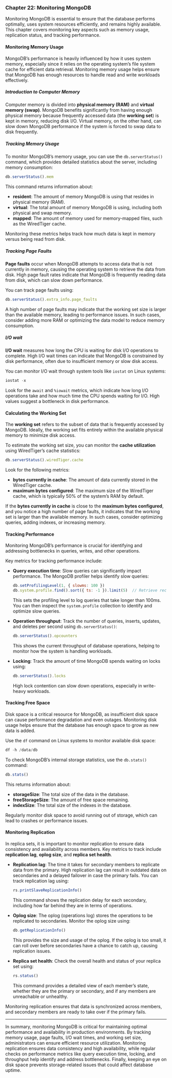### Chapter 22: Monitoring MongoDB

Monitoring MongoDB is essential to ensure that the database performs optimally, uses system resources efficiently, and remains highly available. This chapter covers monitoring key aspects such as memory usage, replication status, and tracking performance.

#### Monitoring Memory Usage

MongoDB’s performance is heavily influenced by how it uses system memory, especially since it relies on the operating system’s file system cache for efficient data retrieval. Monitoring memory usage helps ensure that MongoDB has enough resources to handle read and write workloads effectively.

##### Introduction to Computer Memory

Computer memory is divided into **physical memory (RAM)** and **virtual memory (swap)**. MongoDB benefits significantly from having enough physical memory because frequently accessed data (the **working set**) is kept in memory, reducing disk I/O. Virtual memory, on the other hand, can slow down MongoDB performance if the system is forced to swap data to disk frequently.

##### Tracking Memory Usage

To monitor MongoDB’s memory usage, you can use the `db.serverStatus()` command, which provides detailed statistics about the server, including memory consumption:

```js
db.serverStatus().mem
```

This command returns information about:

- **resident**: The amount of memory MongoDB is using that resides in physical memory (RAM).
- **virtual**: The total amount of memory MongoDB is using, including both physical and swap memory.
- **mapped**: The amount of memory used for memory-mapped files, such as the WiredTiger cache.

Monitoring these metrics helps track how much data is kept in memory versus being read from disk.

##### Tracking Page Faults

**Page faults** occur when MongoDB attempts to access data that is not currently in memory, causing the operating system to retrieve the data from disk. High page fault rates indicate that MongoDB is frequently reading data from disk, which can slow down performance.

You can track page faults using:

```js
db.serverStatus().extra_info.page_faults
```

A high number of page faults may indicate that the working set size is larger than the available memory, leading to performance issues. In such cases, consider adding more RAM or optimizing the data model to reduce memory consumption.

##### I/O wait

**I/O wait** measures how long the CPU is waiting for disk I/O operations to complete. High I/O wait times can indicate that MongoDB is constrained by disk performance, often due to insufficient memory or slow disk access.

You can monitor I/O wait through system tools like `iostat` on Linux systems:

```js
iostat -x
```

Look for the `await` and `%iowait` metrics, which indicate how long I/O operations take and how much time the CPU spends waiting for I/O. High values suggest a bottleneck in disk performance.

#### Calculating the Working Set

The **working set** refers to the subset of data that is frequently accessed by MongoDB. Ideally, the working set fits entirely within the available physical memory to minimize disk access.

To estimate the working set size, you can monitor the **cache utilization** using WiredTiger’s cache statistics:

```js
db.serverStatus().wiredTiger.cache
```

Look for the following metrics:

- **bytes currently in cache**: The amount of data currently stored in the WiredTiger cache.
- **maximum bytes configured**: The maximum size of the WiredTiger cache, which is typically 50% of the system’s RAM by default.

If the **bytes currently in cache** is close to the **maximum bytes configured**, and you notice a high number of page faults, it indicates that the working set is larger than the available memory. In such cases, consider optimizing queries, adding indexes, or increasing memory.

#### Tracking Performance

Monitoring MongoDB’s performance is crucial for identifying and addressing bottlenecks in queries, writes, and other operations.

Key metrics for tracking performance include:

- **Query execution time**: Slow queries can significantly impact performance. The MongoDB profiler helps identify slow queries:

  ```js
  db.setProfilingLevel(1, { slowms: 100 })
  db.system.profile.find().sort({ ts: -1 }).limit(5)  // Retrieve recent slow queries
  ```

  This sets the profiling level to log queries that take longer than 100ms. You can then inspect the `system.profile` collection to identify and optimize slow queries.

- **Operation throughput**: Track the number of queries, inserts, updates, and deletes per second using `db.serverStatus()`:

  ```js
  db.serverStatus().opcounters
  ```

  This shows the current throughput of database operations, helping to monitor how the system is handling workloads.

- **Locking**: Track the amount of time MongoDB spends waiting on locks using:

  ```js
  db.serverStatus().locks
  ```

  High lock contention can slow down operations, especially in write-heavy workloads.

#### Tracking Free Space

Disk space is a critical resource for MongoDB, as insufficient disk space can cause performance degradation and even outages. Monitoring disk usage helps ensure that the database has enough space to grow as new data is added.

Use the `df` command on Linux systems to monitor available disk space:

```js
df -h /data/db
```

To check MongoDB’s internal storage statistics, use the `db.stats()` command:

```js
db.stats()
```

This returns information about:

- **storageSize**: The total size of the data in the database.
- **freeStorageSize**: The amount of free space remaining.
- **indexSize**: The total size of the indexes in the database.

Regularly monitor disk space to avoid running out of storage, which can lead to crashes or performance issues.

#### Monitoring Replication

In replica sets, it is important to monitor replication to ensure data consistency and availability across members. Key metrics to track include **replication lag**, **oplog size**, and **replica set health**.

- **Replication lag**: The time it takes for secondary members to replicate data from the primary. High replication lag can result in outdated data on secondaries and a delayed failover in case the primary fails. You can track replication lag using:

  ```js
  rs.printSlaveReplicationInfo()
  ```

  This command shows the replication delay for each secondary, including how far behind they are in terms of operations.

- **Oplog size**: The oplog (operations log) stores the operations to be replicated to secondaries. Monitor the oplog size using:

  ```js
  db.getReplicationInfo()
  ```

  This provides the size and usage of the oplog. If the oplog is too small, it can roll over before secondaries have a chance to catch up, causing replication issues.

- **Replica set health**: Check the overall health and status of your replica set using:

  ```js
  rs.status()
  ```

  This command provides a detailed view of each member’s state, whether they are the primary or secondary, and if any members are unreachable or unhealthy.

Monitoring replication ensures that data is synchronized across members, and secondary members are ready to take over if the primary fails.

---

In summary, monitoring MongoDB is critical for maintaining optimal performance and availability in production environments. By tracking memory usage, page faults, I/O wait times, and working set size, administrators can ensure efficient resource utilization. Monitoring replication ensures data consistency and high availability, while regular checks on performance metrics like query execution time, locking, and throughput help identify and address bottlenecks. Finally, keeping an eye on disk space prevents storage-related issues that could affect database uptime.
